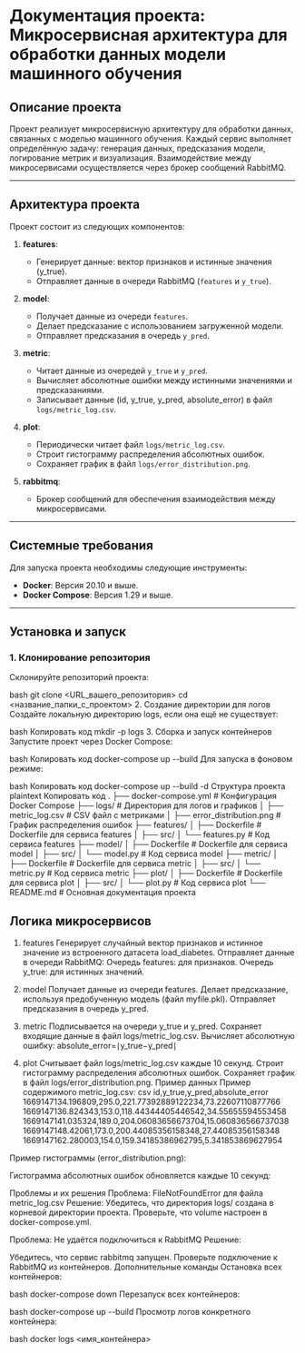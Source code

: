 # Документация проекта: Микросервисная архитектура для обработки данных модели машинного обучения

## Описание проекта

Проект реализует микросервисную архитектуру для обработки данных, связанных с моделью машинного обучения. Каждый сервис выполняет определённую задачу: генерация данных, предсказания модели, логирование метрик и визуализация. Взаимодействие между микросервисами осуществляется через брокер сообщений RabbitMQ.

---

## Архитектура проекта

Проект состоит из следующих компонентов:

1. **features**:
   - Генерирует данные: вектор признаков и истинные значения (y_true).
   - Отправляет данные в очереди RabbitMQ (`features` и `y_true`).

2. **model**:
   - Получает данные из очереди `features`.
   - Делает предсказание с использованием загруженной модели.
   - Отправляет предсказания в очередь `y_pred`.

3. **metric**:
   - Читает данные из очередей `y_true` и `y_pred`.
   - Вычисляет абсолютные ошибки между истинными значениями и предсказаниями.
   - Записывает данные (id, y_true, y_pred, absolute_error) в файл `logs/metric_log.csv`.

4. **plot**:
   - Периодически читает файл `logs/metric_log.csv`.
   - Строит гистограмму распределения абсолютных ошибок.
   - Сохраняет график в файл `logs/error_distribution.png`.

5. **rabbitmq**:
   - Брокер сообщений для обеспечения взаимодействия между микросервисами.

---

## Системные требования

Для запуска проекта необходимы следующие инструменты:
- **Docker**: Версия 20.10 и выше.
- **Docker Compose**: Версия 1.29 и выше.

---

## Установка и запуск

### 1. Клонирование репозитория

Склонируйте репозиторий проекта:

 bash
git clone <URL_вашего_репозитория>
cd <название_папки_с_проектом>
2. Создание директории для логов
Создайте локальную директорию logs, если она ещё не существует:

bash
Копировать код
mkdir -p logs
3. Сборка и запуск контейнеров
Запустите проект через Docker Compose:

bash
Копировать код
docker-compose up --build
Для запуска в фоновом режиме:

bash
Копировать код
docker-compose up --build -d
Структура проекта
plaintext
Копировать код
.
├── docker-compose.yml         # Конфигурация Docker Compose
├── logs/                      # Директория для логов и графиков
│   ├── metric_log.csv         # CSV файл с метриками
│   ├── error_distribution.png # График распределения ошибок
├── features/
│   ├── Dockerfile             # Dockerfile для сервиса features
│   ├── src/
│       └── features.py        # Код сервиса features
├── model/
│   ├── Dockerfile             # Dockerfile для сервиса model
│   ├── src/
│       └── model.py           # Код сервиса model
├── metric/
│   ├── Dockerfile             # Dockerfile для сервиса metric
│   ├── src/
│       └── metric.py          # Код сервиса metric
├── plot/
│   ├── Dockerfile             # Dockerfile для сервиса plot
│   ├── src/
│       └── plot.py            # Код сервиса plot
└── README.md                  # Основная документация проекта

## Логика микросервисов

1. features
Генерирует случайный вектор признаков и истинное значение из встроенного датасета load_diabetes.
Отправляет данные в очереди RabbitMQ:
Очередь features: для признаков.
Очередь y_true: для истинных значений.

2. model
Получает данные из очереди features.
Делает предсказание, используя предобученную модель (файл myfile.pkl).
Отправляет предсказания в очередь y_pred.

3. metric
Подписывается на очереди y_true и y_pred.
Сохраняет входящие данные в файл logs/metric_log.csv.
Вычисляет абсолютную ошибку:
absolute_error=∣y_true−y_pred∣

4. plot
Считывает файл logs/metric_log.csv каждые 10 секунд.
Строит гистограмму распределения абсолютных ошибок.
Сохраняет график в файл logs/error_distribution.png.
Пример данных
Пример содержимого metric_log.csv:
csv
id,y_true,y_pred,absolute_error
1669147134.196809,295.0,221.77392889122234,73.22607110877766
1669147136.824343,153.0,118.44344405446542,34.55655594553458
1669147141.035324,189.0,204.06083656673704,15.060836566737038
1669147148.42061,173.0,200.44085356158348,27.44085356158348
1669147162.280003,154.0,159.34185386962795,5.341853869627954

Пример гистограммы (error_distribution.png):

Гистограмма абсолютных ошибок обновляется каждые 10 секунд:


Проблемы и их решения
Проблема: FileNotFoundError для файла metric_log.csv
Решение:
Убедитесь, что директория logs/ создана в корневой директории проекта.
Проверьте, что volume настроен в docker-compose.yml.

Проблема: Не удаётся подключиться к RabbitMQ
Решение:

Убедитесь, что сервис rabbitmq запущен.
Проверьте подключение к RabbitMQ из контейнеров.
Дополнительные команды
Остановка всех контейнеров:

bash
docker-compose down
Перезапуск всех контейнеров:

bash
docker-compose up --build
Просмотр логов конкретного контейнера:

bash
docker logs <имя_контейнера>